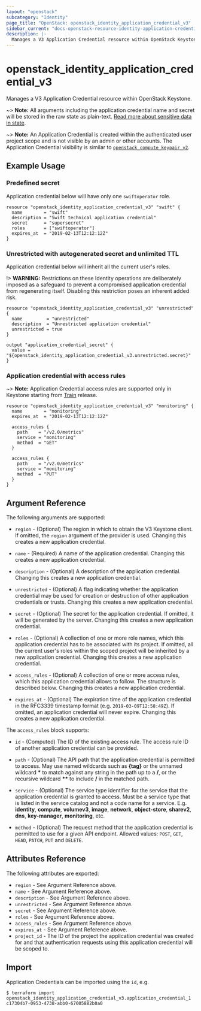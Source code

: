 ```yaml
---
layout: "openstack"
subcategory: "Identity"
page_title: "OpenStack: openstack_identity_application_credential_v3"
sidebar_current: "docs-openstack-resource-identity-application-credential-v3"
description: |-
  Manages a V3 Application Credential resource within OpenStack Keystone.
---
```


# openstack\_identity\_application\_credential\_v3

Manages a V3 Application Credential resource within OpenStack Keystone.

~> **Note:** All arguments including the application credential name and secret
will be stored in the raw state as plain-text. [Read more about sensitive data
in state](https://www.terraform.io/docs/language/state/sensitive-data.html).

~> **Note:** An Application Credential is created within the authenticated user
project scope and is not visible by an admin or other accounts.
The Application Credential visibility is similar to
[`openstack_compute_keypair_v2`](compute_keypair_v2.html).

## Example Usage

### Predefined secret

Application credential below will have only one `swiftoperator` role.

```hcl
resource "openstack_identity_application_credential_v3" "swift" {
  name        = "swift"
  description = "Swift technical application credential"
  secret      = "supersecret"
  roles       = ["swiftoperator"]
  expires_at  = "2019-02-13T12:12:12Z"
}
```

### Unrestricted with autogenerated secret and unlimited TTL

Application credential below will inherit all the current user's roles.

!> **WARNING:** Restrictions on these Identity operations are deliberately
imposed as a safeguard to prevent a compromised application credential from
regenerating itself. Disabling this restriction poses an inherent added risk.

```hcl
resource "openstack_identity_application_credential_v3" "unrestricted" {
  name         = "unrestricted"
  description  = "Unrestricted application credential"
  unrestricted = true
}

output "application_credential_secret" {
  value = "${openstack_identity_application_credential_v3.unrestricted.secret}"
}
```

### Application credential with access rules

~> **Note:** Application Credential access rules are supported only in Keystone
starting from [Train](https://releases.openstack.org/train/highlights.html#keystone-identity-service) release.

```hcl
resource "openstack_identity_application_credential_v3" "monitoring" {
  name        = "monitoring"
  expires_at  = "2019-02-13T12:12:12Z"

  access_rules {
    path    = "/v2.0/metrics"
    service = "monitoring"
    method  = "GET"
  }

  access_rules {
    path    = "/v2.0/metrics"
    service = "monitoring"
    method  = "PUT"
  }
}
```

## Argument Reference

The following arguments are supported:

* `region` - (Optional) The region in which to obtain the V3 Keystone client.
    If omitted, the `region` argument of the provider is used. Changing this
    creates a new application credential.

* `name` - (Required) A name of the application credential. Changing this
    creates a new application credential.

* `description` - (Optional) A description of the application credential.
    Changing this creates a new application credential.

* `unrestricted` - (Optional) A flag indicating whether the application
    credential may be used for creation or destruction of other application
    credentials or trusts. Changing this creates a new application credential.

* `secret` - (Optional) The secret for the application credential. If omitted,
    it will be generated by the server. Changing this creates a new application
    credential.

* `roles` - (Optional) A collection of one or more role names, which this
    application credential has to be associated with its project. If omitted,
    all the current user's roles within the scoped project will be inherited by
    a new application credential. Changing this creates a new application
    credential.

* `access_rules` - (Optional) A collection of one or more access rules, which
    this application credential allows to follow. The structure is described
    below. Changing this creates a new application credential.

* `expires_at` - (Optional) The expiration time of the application credential
    in the RFC3339 timestamp format (e.g. `2019-03-09T12:58:49Z`). If omitted,
    an application credential will never expire. Changing this creates a new
    application credential.

The `access_rules` block supports:

* `id` - (Computed) The ID of the existing access rule. The access rule ID of
  another application credential can be provided.

* `path` - (Optional) The API path that the application credential is permitted
  to access. May use named wildcards such as **{tag}** or the unnamed wildcard
  **\*** to match against any string in the path up to a **/**, or the recursive
  wildcard **\*\*** to include **/** in the matched path.

* `service` - (Optional) The service type identifier for the service that the
  application credential is granted to access. Must be a service type that is
  listed in the service catalog and not a code name for a service. E.g.
  **identity**, **compute**, **volumev3**, **image**, **network**,
  **object-store**, **sharev2**, **dns**, **key-manager**, **monitoring**, etc.

* `method` - (Optional) The request method that the application credential is
  permitted to use for a given API endpoint. Allowed values: `POST`, `GET`,
  `HEAD`, `PATCH`, `PUT` and `DELETE`.

## Attributes Reference

The following attributes are exported:

* `region` - See Argument Reference above.
* `name` - See Argument Reference above.
* `description` - See Argument Reference above.
* `unrestricted` - See Argument Reference above.
* `secret` - See Argument Reference above.
* `roles` - See Argument Reference above.
* `access_rules` - See Argument Reference above.
* `expires_at` - See Argument Reference above.
* `project_id` - The ID of the project the application credential was created
    for and that authentication requests using this application credential will
    be scoped to.

## Import

Application Credentials can be imported using the `id`, e.g.

```
$ terraform import openstack_identity_application_credential_v3.application_credential_1 c17304b7-0953-4738-abb0-67005882b0a0
```
